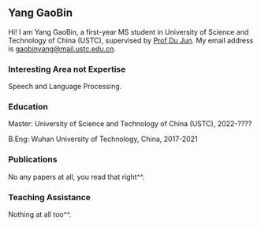 ## Yang GaoBin

Hi! I am Yang GaoBin, a first-year MS student in University of Science and Technology of China (USTC), supervised by [Prof Du Jun](http://staff.ustc.edu.cn/~jundu/index.html). My email address is gaobinyang@mail.ustc.edu.cn.

### Interesting Area not Expertise

Speech and Language Processing.

### Education

Master: University of Science and Technology of China (USTC), 2022-????

B.Eng: Wuhan University of Technology, China, 2017-2021

### Publications

No any papers at all, you read that right^^.

### Teaching Assistance

Nothing at all too^^.

